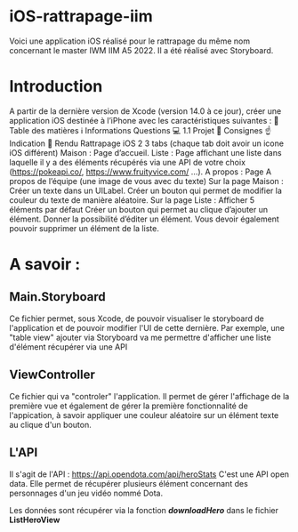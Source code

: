 # iOS-rattrapage-iim
Voici une application iOS réalisé pour le rattrapage du même nom concernant le master IWM IIM A5 2022. 
Il a été réalisé avec Storyboard.

# Introduction
A partir de la dernière version de Xcode (version 14.0 à ce jour), créer une
application iOS destinée à l’iPhone avec les caractéristiques suivantes :
📖 Table des matières
ℹ Informations
 Questions
💻 1.1 Projet
📘  Consignes
☝ Indication
🚀 Rendu
Rattrapage iOS 2
3 tabs (chaque tab doit avoir un icone iOS différent)
Maison : Page d’accueil.
Liste : Page affichant une liste dans laquelle il y a des éléments récupérés
via une API de votre choix (https://pokeapi.co/, https://www.fruityvice.com/
…).
A propos : Page A propos de l’équipe (une image de vous avec du texte)
Sur la page Maison :
Créer un texte dans un UILabel.
Créer un bouton qui permet de modifier la couleur du texte de manière
aléatoire.
Sur la page Liste :
Afficher 5 éléments par défaut
Créer un bouton qui permet au clique d’ajouter un élément.
Donner la possibilité d’éditer un élément.
Vous devoir également pouvoir supprimer un élément de la liste.

# A savoir :
## Main.Storyboard

Ce fichier permet, sous Xcode, de pouvoir visualiser le storyboard de l'application et de pouvoir modifier l'UI de cette dernière.
Par exemple, une "table view" ajouter via Storyboard va me permettre d'afficher une liste d'élément récupérer via une API

## ViewController

Ce fichier qui va "controler" l'application. Il permet de gérer l'affichage de la première vue et également de gérer la première fonctionnalité de l'appication, à savoir appliquer une couleur aléatoire sur un élément texte au clique d'un bouton.

## L'API

Il s'agit de l'API : https://api.opendota.com/api/heroStats
C'est une API open data. 
Elle permet de récupérer plusieurs élément concernant des personnages d'un jeu vidéo nommé Dota.

Les données sont récupérer via la fonction *__downloadHero__* dans le fichier __ListHeroView__

